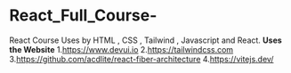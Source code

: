 # React_Full_Course-
React Course Uses by HTML , CSS , Tailwind , Javascript and React.
**Uses the Website**
1.https://www.devui.io 
2.https://tailwindcss.com
3.https://github.com/acdlite/react-fiber-architecture
4.https://vitejs.dev/
